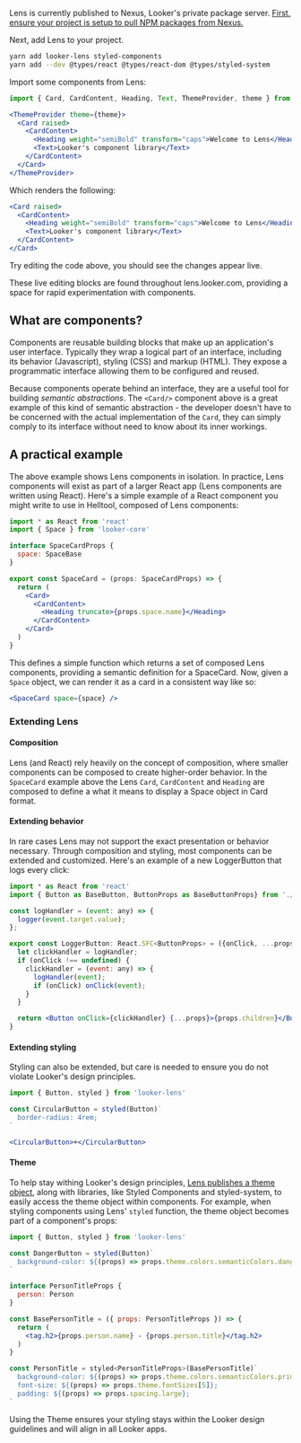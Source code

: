 
Lens is currently published to Nexus, Looker's private package server. [First, ensure your project is setup to pull NPM packages from Nexus.](https://github.com/looker/helltool/blob/master/docs/dev/npm_nexus_packages.md#configuring-nexus-for-npm-package-consumption)

Next, add Lens to your project.

```bash noeditor
yarn add looker-lens styled-components
yarn add --dev @types/react @types/react-dom @types/styled-system
```

Import some components from Lens:

```jsx static
import { Card, CardContent, Heading, Text, ThemeProvider, theme } from 'looker-lens'

<ThemeProvider theme={theme}>
  <Card raised>
    <CardContent>
      <Heading weight="semiBold" transform="caps">Welcome to Lens</Heading>
      <Text>Looker's component library</Text>
    </CardContent>
  </Card>
</ThemeProvider>
```

Which renders the following:

```jsx
<Card raised>
  <CardContent>
    <Heading weight="semiBold" transform="caps">Welcome to Lens</Heading>
    <Text>Looker's component library</Text>
  </CardContent>
</Card>
```

Try editing the code above, you should see the changes appear live.

These live editing blocks are found throughout lens.looker.com, providing a space for rapid experimentation with components.

## What are components?

Components are reusable building blocks that make up an application's user interface. Typically they wrap a logical part of an interface, including its behavior (Javascript), styling (CSS) and markup (HTML). They expose a programmatic interface allowing them to be configured and reused.

Because components operate behind an interface, they are a useful tool for building *semantic abstractions*. The `<Card/>` component above is a great example of this kind of semantic abstraction - the developer doesn't have to be concerned with the actual implementation of the `Card`, they can simply comply to its interface without need to know about its inner workings.

## A practical example

The above example shows Lens components in isolation. In practice, Lens components will exist as part of a larger React app (Lens components are written using React). Here's a simple example of a React component you might write to use in Helltool, composed of Lens components:

```jsx static
import * as React from 'react'
import { Space } from 'looker-core'

interface SpaceCardProps {
  space: SpaceBase
}

export const SpaceCard = (props: SpaceCardProps) => {
  return (
    <Card>
      <CardContent>
        <Heading truncate>{props.space.name}</Heading>
      </CardContent>
    </Card>
  )
}
```

This defines a simple function which returns a set of composed Lens components, providing a semantic definition for a SpaceCard. Now, given a `Space` object, we can render it as a card in a consistent way like so:

```jsx static
<SpaceCard space={space} />
```

### Extending Lens

#### Composition

Lens (and React) rely heavily on the concept of composition, where smaller components can be composed to create higher-order behavior. In the `SpaceCard` example above the Lens `Card`, `CardContent` and `Heading` are composed to define a what it means to display a Space object in Card format.

#### Extending behavior

In rare cases Lens may not support the exact presentation or behavior necessary. Through composition and styling, most components can be extended and customized. Here's an example of a new LoggerButton that logs every click:

```jsx static
import * as React from 'react'
import { Button as BaseButton, ButtonProps as BaseButtonProps} from './looker-lens'

const logHandler = (event: any) => {
  logger(event.target.value);
};

export const LoggerButton: React.SFC<ButtonProps> = ({onClick, ...props}) => {
  let clickHandler = logHandler;
  if (onClick !== undefined) {
    clickHandler = (event: any) => {
      logHandler(event);
      if (onClick) onClick(event);
    }
  }

  return <Button onClick={clickHandler} {...props}>{props.children}</Button>
}
```

#### Extending styling

Styling can also be extended, but care is needed to ensure you do not violate Looker's design principles.

```jsx static
import { Button, styled } from 'looker-lens'

const CircularButton = styled(Button)`
  border-radius: 4rem;
`

<CircularButton>+</CircularButton>
```

#### Theme

To help stay withing Looker's design principles, [Lens publishes a theme object](https://github.com/looker/lens/blob/master/src/theme/theme.ts), along with libraries, like Styled Components and styled-system, to easily access the theme object within components. For example, when styling components using Lens' `styled` function, the theme object becomes part of a component's props:

```jsx static
import { Button, styled } from 'looker-lens'

const DangerButton = styled(Button)`
  background-color: ${(props) => props.theme.colors.semanticColors.danger.main};
`
```

```jsx static
interface PersonTitleProps {
  person: Person
}

const BasePersonTitle = ({ props: PersonTitleProps }) => {
  return (
    <tag.h2>{props.person.name} - {props.person.title}</tag.h2>
  )
}

const PersonTitle = styled<PersonTitleProps>(BasePersonTitle)`
  background-color: ${(props) => props.theme.colors.semanticColors.primary.lighter};
  font-size: ${(props) => props.theme.fontSizes[5]};
  padding: ${(props) => props.spacing.large};
`
```

Using the Theme ensures your styling stays within the Looker design guidelines and will align in all Looker apps.
